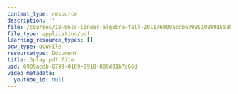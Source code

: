 ```yaml
---
content_type: resource
description: ''
file: /courses/18-06sc-linear-algebra-fall-2011/6909acdb679901099918889d01b7d66d_lGGDIGizcQ0.pdf
file_type: application/pdf
learning_resource_types: []
ocw_type: OCWFile
resourcetype: Document
title: 3play pdf file
uid: 6909acdb-6799-0109-9918-889d01b7d66d
video_metadata:
  youtube_id: null
---
```

